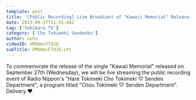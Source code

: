 ```yaml
---
template: post
title: '[Public Recording] Live Broadcast of "Kawaii Memorial" Release Day Radio Japan Public Recording 🎉/ epi.226'
date: 2023-09-27T11:55:04Z
tag: ['Tokibaro TV']
category: ['Cho Tokimeki Sendenbu']
author: auto 
videoID: VMUmmcF7dJQ
subTitle: VMUmmcF7dJQ.vtt
---
```

To commemorate the release of the single "Kawaii Memorial" released on September 27th (Wednesday), we will be live streaming the public recording event of Radio Nippon's "Hare Tokimeki Cho Tokimeki ♡ Senden Department", a program titled "Chou Tokimeki ♡ Senden Department". Delivery ❤


